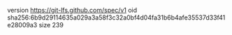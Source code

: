 version https://git-lfs.github.com/spec/v1
oid sha256:6b9d29114635a029a3a58f3c32a0bf4d04fa31b6b4afe35537d33f41e28009a3
size 239
